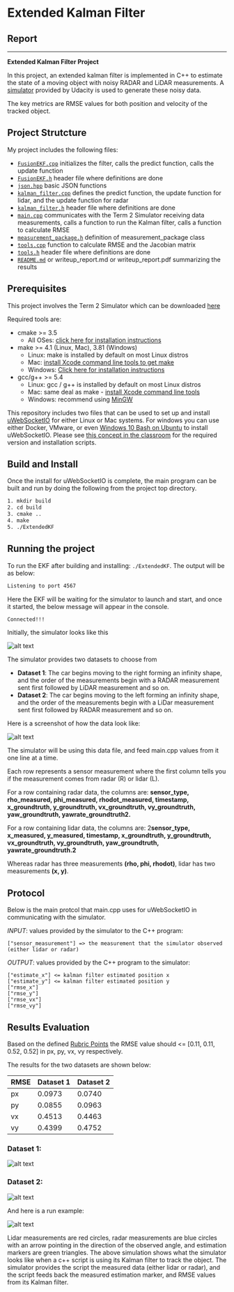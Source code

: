 [//]: # (Image References)

[simulator]: ./output_images/simulator.png "Simulator"
[dataset1]: ./output_images/dataset1.png "Dataset 1"
[dataset2]: ./output_images/dataset2.png "Dataset 2"
[simulation]: ./output_images/simulation.gif "Simulation"
[dataset]: ./output_images/dataset.png "Dataset"
# **Extended Kalman Filter** 

## Report

---

**Extended Kalman Filter Project**

In this project, an extended kalman filter is implemented in C++ to estimate the state of a moving object with noisy RADAR and LiDAR measurements. A [simulator](https://github.com/udacity/self-driving-car-sim/releases) provided by Udacity is used to generate these noisy data.

The key metrics are RMSE values for both position and velocity of the tracked object.


## Project Strutcture
My project includes the following files:
* [`FusionEKF.cpp`](https://github.com/mhusseinsh/CarND-Extended-Kalman-Filter-Project/blob/master/src/FusionEKF.cpp) initializes the filter, calls the predict function, calls the update function
* [`FusionEKF.h`](https://github.com/mhusseinsh/CarND-Extended-Kalman-Filter-Project/blob/master/src/FusionEKF.h) header file where definitions are done
* [`json.hpp`](https://github.com/mhusseinsh/CarND-Extended-Kalman-Filter-Project/blob/master/src/json.hpp) basic JSON functions
* [`kalman_filter.cpp`](https://github.com/mhusseinsh/CarND-Extended-Kalman-Filter-Project/blob/master/src/kalman_filter.cpp) defines the predict function, the update function for lidar, and the update function for radar  
* [`kalman_filter.h`](https://github.com/mhusseinsh/CarND-Extended-Kalman-Filter-Project/blob/master/src/kalman_filter.h) header file where definitions are done
* [`main.cpp`](https://github.com/mhusseinsh/CarND-Extended-Kalman-Filter-Project/blob/master/src/main.cpp) communicates with the Term 2 Simulator receiving data measurements, calls a function to run the Kalman filter, calls a function to calculate RMSE
* [`measurement_package.h`](https://github.com/mhusseinsh/CarND-Extended-Kalman-Filter-Project/blob/master/src/measurement_package.h) definition of measurement_package class
* [`tools.cpp`](https://github.com/mhusseinsh/CarND-Extended-Kalman-Filter-Project/blob/master/src/tools.cpp) function to calculate RMSE and the Jacobian matrix
* [`tools.h`](https://github.com/mhusseinsh/CarND-Extended-Kalman-Filter-Project/blob/master/src/tools.h) header file where definitions are done 
* [`README.md`](https://github.com/mhusseinsh/CarND-Extended-Kalman-Filter-Project/blob/master/README.md) or writeup_report.md or writeup_report.pdf summarizing the results


## Prerequisites

This project involves the Term 2 Simulator which can be downloaded [here](https://github.com/udacity/self-driving-car-sim/releases)

Required tools are:
* cmake >= 3.5
  * All OSes: [click here for installation instructions](https://cmake.org/install/)
* make >= 4.1 (Linux, Mac), 3.81 (Windows)
  * Linux: make is installed by default on most Linux distros
  * Mac: [install Xcode command line tools to get make](https://developer.apple.com/xcode/features/)
  * Windows: [Click here for installation instructions](http://gnuwin32.sourceforge.net/packages/make.htm)
* gcc/g++ >= 5.4
  * Linux: gcc / g++ is installed by default on most Linux distros
  * Mac: same deal as make - [install Xcode command line tools](https://developer.apple.com/xcode/features/)
  * Windows: recommend using [MinGW](http://www.mingw.org/)

This repository includes two files that can be used to set up and install [uWebSocketIO](https://github.com/uWebSockets/uWebSockets) for either Linux or Mac systems. For windows you can use either Docker, VMware, or even [Windows 10 Bash on Ubuntu](https://www.howtogeek.com/249966/how-to-install-and-use-the-linux-bash-shell-on-windows-10/) to install uWebSocketIO. Please see [this concept in the classroom](https://classroom.udacity.com/nanodegrees/nd013/parts/40f38239-66b6-46ec-ae68-03afd8a601c8/modules/0949fca6-b379-42af-a919-ee50aa304e6a/lessons/f758c44c-5e40-4e01-93b5-1a82aa4e044f/concepts/16cf4a78-4fc7-49e1-8621-3450ca938b77) for the required version and installation scripts.

## Build and Install
Once the install for uWebSocketIO is complete, the main program can be built and run by doing the following from the project top directory.
```sh
1. mkdir build
2. cd build
3. cmake ..
4. make
5. ./ExtendedKF
```
## Running the project

To run the EKF after building and installing: `./ExtendedKF`. The output will be as below:
```sh
Listening to port 4567
```
Here the EKF will be waiting for the simulator to launch and start, and once it started, the below message will appear in the console.
```sh
Connected!!!
```
Initially, the simulator looks like this

![alt text][simulator]

The simulator provides two datasets to choose from

* **Dataset 1**: The car begins moving to the right forming an infinity shape, and the order of the measurements begin with a RADAR measurement sent first followed by LiDAR measurement and so on.
* **Dataset 2**: The car begins moving to the left forming an infinity shape, and the order of the measurements begin with a LiDar measurement sent first followed by RADAR measurement and so on.

Here is a screenshot of how the data look like:

![alt text][dataset]

The simulator will be using this data file, and feed main.cpp values from it one line at a time.

Each row represents a sensor measurement where the first column tells you if the measurement comes from radar (R) or lidar (L).

For a row containing radar data, the columns are: **sensor_type, rho_measured, phi_measured, rhodot_measured, timestamp, x_groundtruth, y_groundtruth, vx_groundtruth, vy_groundtruth, yaw_groundtruth, yawrate_groundtruth2.**

For a row containing lidar data, the columns are: 2**sensor_type, x_measured, y_measured, timestamp, x_groundtruth, y_groundtruth, vx_groundtruth, vy_groundtruth, yaw_groundtruth, yawrate_groundtruth.2**

Whereas radar has three measurements **(rho, phi, rhodot)**, lidar has two measurements **(x, y)**.

## Protocol
Below is the main protcol that main.cpp uses for uWebSocketIO in communicating with the simulator.

*INPUT*: values provided by the simulator to the C++ program:
```
["sensor_measurement"] => the measurement that the simulator observed (either lidar or radar)
```

*OUTPUT*: values provided by the C++ program to the simulator:
```
["estimate_x"] <= kalman filter estimated position x
["estimate_y"] <= kalman filter estimated position y
["rmse_x"]
["rmse_y"]
["rmse_vx"]
["rmse_vy"]
```

## Results Evaluation

Based on the defined [Rubric Points](https://review.udacity.com/#!/rubrics/748/view) the RMSE value should <= [0.11, 0.11, 0.52, 0.52] in px, py, vx, vy respectively.

The results for the two datasets are shown below:

| RMSE | Dataset 1 | Dataset 2 |
|------|-----------|-----------|
| px  |  0.0973   |  0.0740   |
| py  |  0.0855   |  0.0963   |
| vx  |  0.4513   |  0.4463   |
| vy  |  0.4399   |  0.4752   |

### Dataset 1:

![alt text][dataset1]

### Dataset 2:

![alt text][dataset2]

And here is a run example:

![alt text][simulation]

Lidar measurements are red circles, radar measurements are blue circles with an arrow pointing in the direction of the observed angle, and estimation markers are green triangles. The above simulation shows what the simulator looks like when a c++ script is using its Kalman filter to track the object. The simulator provides the script the measured data (either lidar or radar), and the script feeds back the measured estimation marker, and RMSE values from its Kalman filter.

